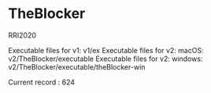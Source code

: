 # TheBlocker
RRI2020

Executable files for v1: v1/ex
Executable files for v2: macOS: v2/TheBlocker/executable
Executable files for v2: windows: v2/TheBlocker/executable/theBlocker-win

Current record : 624
